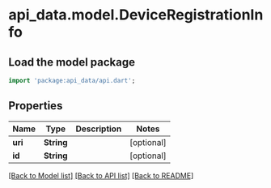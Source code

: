 # api_data.model.DeviceRegistrationInfo

## Load the model package
```dart
import 'package:api_data/api.dart';
```

## Properties
Name | Type | Description | Notes
------------ | ------------- | ------------- | -------------
**uri** | **String** |  | [optional] 
**id** | **String** |  | [optional] 

[[Back to Model list]](../README.md#documentation-for-models) [[Back to API list]](../README.md#documentation-for-api-endpoints) [[Back to README]](../README.md)


